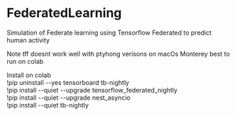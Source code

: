 # FederatedLearning

Simulation of Federate learning using Tensorflow Federated to predict human activity 

Note 
tff doesnt work well with ptyhong verisons on macOs Monterey best to run on colab 

Install on colab \
!pip uninstall --yes tensorboard tb-nightly \
!pip install --quiet --upgrade tensorflow_federated_nightly \
!pip install --quiet --upgrade nest_asyncio \
!pip install --quiet tb-nightly  
